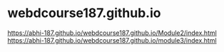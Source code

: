 # webdcourse187.github.io
https://abhi-187.github.io/webdcourse187.github.io/Module2/index.html
https://abhi-187.github.io/webdcourse187.github.io/module3/index.html

